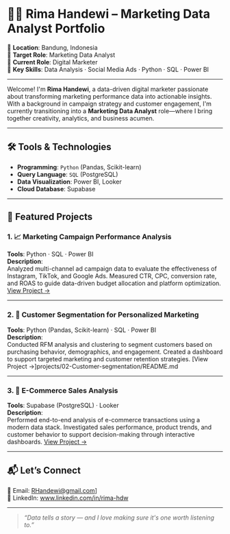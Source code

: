 # 👩‍💻 Rima Handewi – Marketing Data Analyst Portfolio

📍 **Location**: Bandung, Indonesia  
🎯 **Target Role**: Marketing Data Analyst  
💼 **Current Role**: Digital Marketer  
🧰 **Key Skills**: Data Analysis · Social Media Ads · Python · SQL · Power BI

---

Welcome! I'm **Rima Handewi**, a data-driven digital marketer passionate about transforming marketing performance data into actionable insights. With a background in campaign strategy and customer engagement, I'm currently transitioning into a **Marketing Data Analyst** role—where I bring together creativity, analytics, and business acumen.

---

## 🛠 Tools & Technologies

- **Programming**: `Python` (Pandas, Scikit-learn)
- **Query Language**: `SQL` (PostgreSQL)
- **Data Visualization**: Power BI, Looker
- **Cloud Database**: Supabase

---

## 📁 Featured Projects

### 1. 📈 Marketing Campaign Performance Analysis  
**Tools**: Python · SQL · Power BI  
**Description**:  
Analyzed multi-channel ad campaign data to evaluate the effectiveness of Instagram, TikTok, and Google Ads. Measured CTR, CPC, conversion rate, and ROAS to guide data-driven budget allocation and platform optimization.
[View Project →](projects/01-Marketing-campaign/README.md)

---

### 2. 🧠 Customer Segmentation for Personalized Marketing  
**Tools**: Python (Pandas, Scikit-learn) · SQL · Power BI  
**Description**:  
Conducted RFM analysis and clustering to segment customers based on purchasing behavior, demographics, and engagement. Created a dashboard to support targeted marketing and customer retention strategies.
[View Project →]projects/02-Customer-segmentation/README.md

---

### 3. 🛒 E-Commerce Sales Analysis  
**Tools**: Supabase (PostgreSQL) · Looker  
**Description**:  
Performed end-to-end analysis of e-commerce transactions using a modern data stack. Investigated sales performance, product trends, and customer behavior to support decision-making through interactive dashboards.
[View Project →](projects/03-retail-sales-analysis)

---

## 📬 Let’s Connect

📧 Email: RHandewi@gmail.com]  
💼 LinkedIn: www.linkedin.com/in/rima-hdw 

---

> _“Data tells a story — and I love making sure it's one worth listening to.”_
